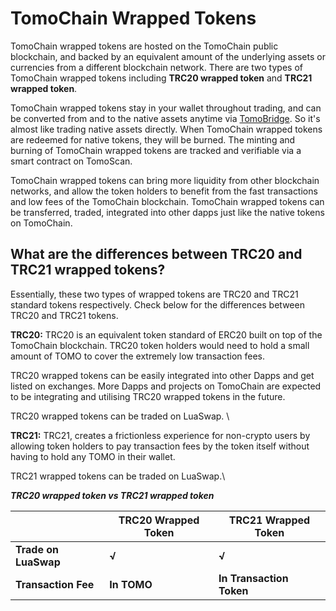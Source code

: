 # TomoChain Wrapped Tokens

TomoChain wrapped tokens are hosted on the TomoChain public blockchain, and backed by an equivalent amount of the underlying assets or currencies from a different blockchain network. There are two types of TomoChain wrapped tokens including **TRC20 wrapped token** and **TRC21 wrapped token**.

TomoChain wrapped tokens stay in your wallet throughout trading, and can be converted from and to the native assets anytime via [TomoBridge](https://bridge.tomochain.com/). So it's almost like trading native assets directly. When TomoChain wrapped tokens are redeemed for native tokens, they will be burned. The minting and burning of TomoChain wrapped tokens are tracked and verifiable via a smart contract on TomoScan.

TomoChain wrapped tokens can bring more liquidity from other blockchain networks, and allow the token holders to benefit from the fast transactions and low fees of the TomoChain blockchain. TomoChain wrapped tokens can be transferred, traded, integrated into other dapps just like the native tokens on TomoChain.

## **What are the differences between TRC20 and TRC21 wrapped tokens?**

Essentially, these two types of wrapped tokens are TRC20 and TRC21 standard tokens respectively. Check below for the differences between TRC20 and TRC21 tokens.

**TRC20:** TRC20 is an equivalent token standard of ERC20 built on top of the TomoChain blockchain. TRC20 token holders would need to hold a small amount of TOMO to cover the extremely low transaction fees.&#x20;

TRC20 wrapped tokens can be easily integrated into other Dapps and get listed on exchanges. More Dapps and projects on TomoChain are expected to be integrating and utilising TRC20 wrapped tokens in the future.

TRC20 wrapped tokens can be traded on LuaSwap. \


**TRC21:** TRC21, creates a frictionless experience for non-crypto users by allowing token holders to pay transaction fees by the token itself without having to hold any TOMO in their wallet.&#x20;

TRC21 wrapped tokens can be traded on LuaSwap.\


_**TRC20 wrapped token vs TRC21 wrapped token**_

|                      | **TRC20 Wrapped Token** | **TRC21 Wrapped Token**  |
| -------------------- | ----------------------- | ------------------------ |
| **Trade on LuaSwap** | **√**                   | **√**                    |
| **Transaction Fee**  | **In TOMO**             | **In Transaction Token** |
